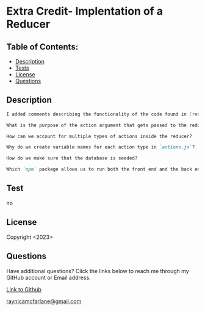 # Extra Credit- Implentation of a Reducer
 
## Table of Contents:
  - [Description](#description)
  - [Tests](#tests)
  - [License](#license)
  - [Questions](#questions)
 
## Description
```md
I added comments describing the functionality of the code found in [reducers.js]

What is the purpose of the action argument that gets passed to the reducer function?

How can we account for multiple types of actions inside the reducer?

Why do we create variable names for each action type in `actions.js`?

How do we make sure that the database is seeded?

Which `npm` package allows us to run both the front end and the back end at the same time? How do you start it?


```

## Test
no

## License
Copyright <2023> <Raynica McFarlane>

## Questions

Have additional questions? Click the links below to reach me through my GitHub account or Email address.

[Link to Github](https://github.com/raymcfarlane)

<a href="mailto:raynicamcfarlane@gmail.com">raynicamcfarlane@gmail.com</a>
